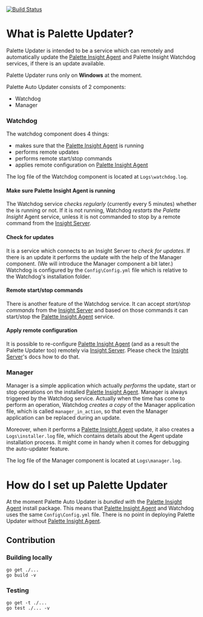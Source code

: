 [![Build Status](https://travis-ci.com/palette-software/palette-updater.svg?token=qWG5FJDvsjLrsJpXgxSJ&branch=master)](https://travis-ci.com/palette-software/palette-updater)

# What is Palette Updater?

Palette Updater is intended to be a service which can remotely and automatically update the [Palette Insight Agent] and Palette Insight Watchdog services, if there is an update available.

Palette Updater runs only on **Windows** at the moment.

Palette Auto Updater consists of 2 components:
* Watchdog
* Manager

### Watchdog
The watchdog component does 4 things:
* makes sure that the [Palette Insight Agent] is running
* performs remote updates
* performs remote start/stop commands
* applies remote configuration on [Palette Insight Agent]

The log file of the Watchdog component is located at `Logs\watchdog.log`.

#### Make sure Palette Insight Agent is running
The Watchdog service *checks regularly* (currently every 5 minutes) whether the [
](https://github.com/palette-software/PaletteInsightAgent) is running or not. If it is not running, Watchdog *restarts the Palette Insight* Agent service, unless it is not commanded to stop by a remote command from the [Insight Server].

#### Check for updates
It is a service which connects to an Insight Server to *check for updates*. If there is an update it performs the update with the help of the Manager component. (We will introduce the Manager component a bit later.) Watchdog is configured by the `Config\Config.yml` file which is relative to the Watchdog's installation folder.

#### Remote start/stop commands
There is another feature of the Watchdog service. It can accept *start/stop commands* from the [Insight Server] and based on those commands it can start/stop the [Palette Insight Agent] service.

#### Apply remote configuration
It is possible to re-configure [Palette Insight Agent] (and as a result the Palette Updater too) remotely via [Insight Server]. Please check the [Insight Server]'s docs how to do that.

### Manager
Manager is a simple application which actually *performs* the update, start or stop operations on the installed [Palette Insight Agent]. Manager is always triggered by the Watchdog service. Actually when the time has come to perform an operation, Watchdog *creates a copy* of the Manager application file, which is called `manager_in_action`, so that even the Manager application can be replaced during an update.

Moreover, when it performs a [Palette Insight Agent] update, it also creates a `Logs\installer.log` file, which contains details about the Agent update installation process. It might come in handy when it comes for debugging the auto-updater feature.

The log file of the Manager component is located at `Logs\manager.log`. 

# How do I set up Palette Updater
At the moment Palette Auto Updater is *bundled with* the [Palette Insight Agent] install package. This means that [Palette Insight Agent] and Watchdog uses the same `Config\Config.yml` file. There is no point in deploying Palette Updater without [Palette Insight Agent].

## Contribution

### Building locally

```
go get ./...
go build -v
```

### Testing

```
go get -t ./...
go test ./... -v
```

[Insight Server]: https://github.com/palette-software/insight-server
[Palette Insight Agent]: https://github.com/palette-software/PaletteInsightAgent
